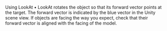 Using LookAt
• LookAt rotates the object so that its forward vector points at the target. The forward vector is indicated by the blue vector in the Unity scene view. If objects are facing the way you expect, check that their forward vector is aligned with the facing of the model.
